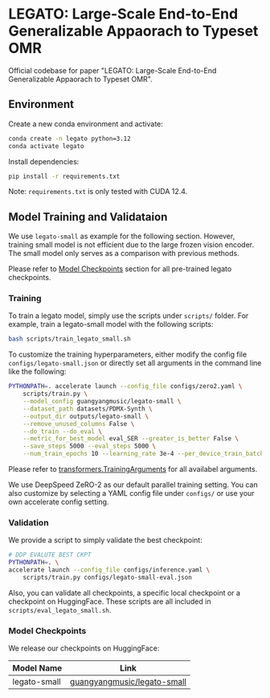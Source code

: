 # LEGATO: Large-Scale End-to-End Generalizable Appaorach to Typeset OMR


Official codebase for paper "LEGATO: Large-Scale End-to-End Generalizable Appaorach to Typeset OMR".

## Environment

Create a new conda environment and activate:
```sh
conda create -n legato python=3.12
conda activate legato
```

Install dependencies:
```sh
pip install -r requirements.txt
```

Note: `requirements.txt` is only tested with CUDA 12.4.

## Model Training and Validataion

We use `legato-small` as example for the following section. However, training small model is not efficient due to the large frozen vision encoder. The small model only serves as a comparison with previous methods.

Please refer to [Model Checkpoints](#model-checkpoints) section for all pre-trained legato checkpoints.

### Training

To train a legato model, simply use the scripts under `scripts/` folder.
For example, train a legato-small model with the following scripts:
```sh
bash scripts/train_legato_small.sh
```

To customize the training hyperparameters, either modify the config file `configs/legato-small.json` or directly set all arguments in the command line like the following:
```sh
PYTHONPATH=. accelerate launch --config_file configs/zero2.yaml \
    scripts/train.py \
    --model_config guangyangmusic/legato-small \
    --dataset_path datasets/PDMX-Synth \
    --output_dir outputs/legato-small \
    --remove_unused_columns False \
    --do_train --do_eval \
    --metric_for_best_model eval_SER --greater_is_better False \
    --save_steps 5000 --eval_steps 5000 \
    --num_train_epochs 10 --learning_rate 3e-4 --per_device_train_batch_size 2 
```
Please refer to [transformers.TrainingArguments](https://huggingface.co/docs/transformers/en/main_classes/trainer#transformers.TrainingArguments) for all availabel arguments.

We use DeepSpeed ZeRO-2 as our default parallel training setting. 
You can also customize by selecting a YAML config file under `configs/` or use your own accelerate config setting.

### Validation

We provide a script to simply validate the best checkpoint:
```sh
# DDP EVALUTE BEST CKPT
PYTHONPATH=. \
accelerate launch --config_file configs/inference.yaml \
    scripts/train.py configs/legato-small-eval.json 
```

Also, you can validate all checkpoints, a specific local checkpoint or a checkpoint on HuggingFace. These scripts are all included in `scripts/eval_legato_small.sh`.


### Model Checkpoints

We release our checkpoints on HuggingFace:

| Model Name    | Link |
| -------- | ------- |
| legato-small |  [guangyangmusic/legato-small](https://huggingface.co/guangyangmusic/legato-small)  |
